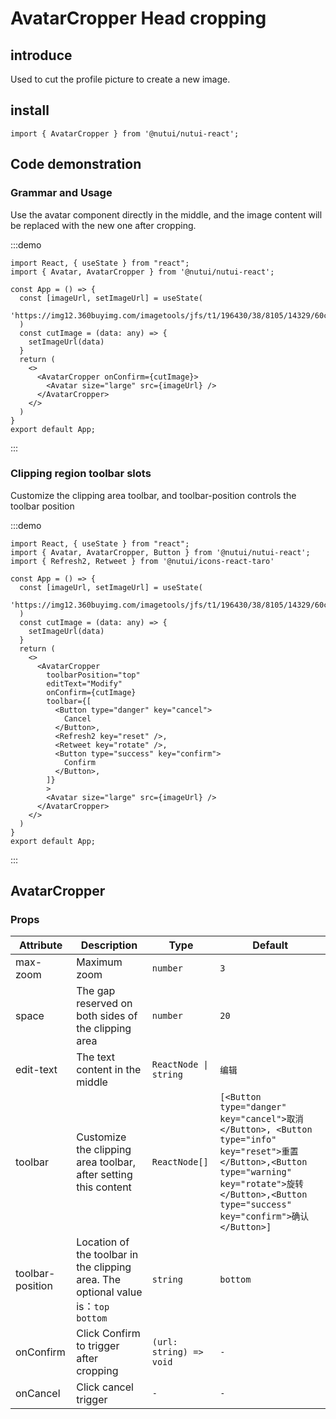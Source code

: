 # AvatarCropper Head cropping

## introduce

Used to cut the profile picture to create a new image.

## install

```tsx
import { AvatarCropper } from '@nutui/nutui-react';
```

## Code demonstration

### Grammar and Usage

Use the avatar component directly in the middle, and the image content will be replaced with the new one after cropping.

:::demo

```tsx
import React, { useState } from "react";
import { Avatar, AvatarCropper } from '@nutui/nutui-react';

const App = () => {
  const [imageUrl, setImageUrl] = useState(
    'https://img12.360buyimg.com/imagetools/jfs/t1/196430/38/8105/14329/60c806a4Ed506298a/e6de9fb7b8490f38.png'
  )
  const cutImage = (data: any) => {
    setImageUrl(data)
  }
  return (
    <>
      <AvatarCropper onConfirm={cutImage}>
        <Avatar size="large" src={imageUrl} />
      </AvatarCropper>
    </>
  )
}
export default App;
```

:::

### Clipping region toolbar slots

Customize the clipping area toolbar, and toolbar-position controls the toolbar position

:::demo

```tsx
import React, { useState } from "react";
import { Avatar, AvatarCropper, Button } from '@nutui/nutui-react';
import { Refresh2, Retweet } from '@nutui/icons-react-taro'

const App = () => {
  const [imageUrl, setImageUrl] = useState(
    'https://img12.360buyimg.com/imagetools/jfs/t1/196430/38/8105/14329/60c806a4Ed506298a/e6de9fb7b8490f38.png'
  )
  const cutImage = (data: any) => {
    setImageUrl(data)
  }
  return (
    <>
      <AvatarCropper
        toolbarPosition="top"
        editText="Modify"
        onConfirm={cutImage}
        toolbar={[
          <Button type="danger" key="cancel">
            Cancel
          </Button>,
          <Refresh2 key="reset" />,
          <Retweet key="rotate" />,
          <Button type="success" key="confirm">
            Confirm
          </Button>,
        ]}
        >
        <Avatar size="large" src={imageUrl} />
      </AvatarCropper>
    </>
  )
}
export default App;
```

:::

## AvatarCropper

### Props

| Attribute | Description | Type | Default |
| --- | --- | --- | --- |
| max-zoom | Maximum zoom | `number` | `3` |
| space | The gap reserved on both sides of the clipping area | `number` | `20` |
| edit-text | The text content in the middle | `ReactNode \| string` | `编辑` |
| toolbar | Customize the clipping area toolbar, after setting this content | `ReactNode[]` | `[<Button type="danger" key="cancel">取消</Button>, <Button type="info" key="reset">重置</Button>,<Button type="warning" key="rotate">旋转</Button>,<Button type="success" key="confirm">确认</Button>]` |
| toolbar-position | Location of the toolbar in the clipping area. The optional value is：`top` `bottom` | `string` | `bottom` |
| onConfirm | Click Confirm to trigger after cropping | `(url: string) => void` | `-` |
| onCancel | Click cancel trigger | `-` | `-` |